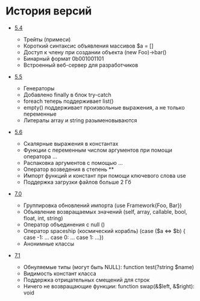 # История версий

* [5.4](http://php.net/manual/ru/migration54.php)
  * Трейты (примеси)
  * Короткий синтаксис объявления массивов $a = []
  * Доступ к члену при создании объекта (new Foo)->bar()
  * Бинарный формат 0b001001101
  * Встроенный веб-сервер для разработчиков

* [5.5](http://php.net/manual/ru/migration55.changes.php)
  * Генераторы
  * Добавлено finally в блок try-catch
  * foreach теперь поддерживает list()
  * empty() поддерживает произвольные выражения, а не только переменные
  * Литералы array и string разыменовываются

* [5.6](http://php.net/manual/ru/migration56.new-features.php)
  * Скалярные выражения в константах
  * Функции с переменным числом аргументов при помощи оператора …
  * Распаковка аргументов с помощью ...
  * Оператор возведения в степень **
  * Импорт функций и констант при помощи ключевого слова use
  * Поддержка загрузки файлов больше 2 Гб
  
* [7.0](http://php.net/manual/ru/migration70.new-features.php)
  * Группировка обновлений импорта (use Framework{Foo, Bar})
  * Объявление возвращаемых значений (self, array, callable, bool, float, int, string)
  * Оператор объединения с null ()
  * Оператор spaceship (космический корабль) (case ($a <=> $b) { case -1: ... case 0: ... case 1: ...})
  * Анонимные классы

* [7.1](http://php.net/manual/ru/migration71.new-features.php)
  * Обнуляемые типы (могут быть NULL): function test(?string $name)
  * Видимость констант класса
  * Поддержка отрицательных смещений для строк
  * Ничего не возвращающие функции: function swap(&$left, &$right): void
